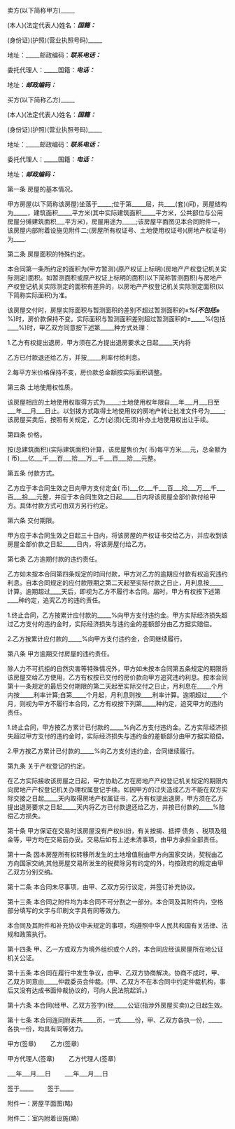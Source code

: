 
 


卖方(以下简称甲方)_____


(本人)(法定代表人)姓名：_____国籍：_____


(身份证)(护照)(营业执照号码)_____


地址：_____邮政编码：_____联系电话：_____


委托代理人：_____国籍：_____电话：_____


地址：_____邮政编码：_____


买方(以下简称乙方)_____


(本人)(法定代表人)姓名：_____国籍：_____


(身份证)(护照)(营业执照号码)_____


地址：_____邮政编码：_____联系电话：_____


委托代理人：_____国籍：_____电话：_____


地址：_____邮政编码：_____


第一条 房屋的基本情况。


甲方房屋(以下简称该房屋)坐落于_____;位于第_____层，共____(套)(间)，房屋结构为_____，建筑面积_____平方米(其中实际建筑面积_____平方米，公共部位与公用房屋分摊建筑面积___平方米)，房屋用途为_____;该房屋平面图见本合同附件一，该房屋内部附着设施见附件二;(房屋所有权证号、土地使用权证号)(房地产权证号)为____.


第二条 房屋面积的特殊约定。


本合同第一条所约定的面积为(甲方暂测)(原产权证上标明)(房地产产权登记机关实际测定)面积。如暂测面积或原产权证上标明的面积(以下简称暂测面积)与房地产产权登记机关实际测定的面积有差异的，以房地产产权登记机关实际测定面积(以下简称实际面积)为准。


该房屋交付时，房屋实际面积与暂测面积的差别不超过暂测面积的±___%(不包括±___%)时，房价款保持不变。实际面积与暂测面积差别超过暂测面积的±_____%(包括____%)时，甲乙双方同意按下述第_____种方式处理：


1.乙方有权提出退房，甲方须在乙方提出退房要求之日起_____天内将


乙方已付款退还给乙方，并按_____利率付给利息。


2.每平方米价格保持不变，房价款总金额按实际面积调整。


第三条 土地使用权性质。


该房屋相应的土地使用权取得方式为_____;土地使用权年限自___年___月___日至___年___月___日止。以划拨方式取得土地使用权的房地产转让批准文件号为_____;该房屋买卖后，按照有关规定，乙方(必须)(无须)补办土地使用权出让手续。


第四条 价格。


按(总建筑面积)(实际建筑面积)计算，该房屋售价为( 币)每平方米___元，总金额为( 币)___亿___千___百___拾___万__千___百___拾___元整。


第五条 付款方式。


乙方应于本合同生效之日向甲方支付定金( 币)___亿___千___百___拾___万___千___百___拾___元整，并应于本合同生效之日起_____日内将该房屋全部价款付给甲方。具体付款方式可由双方另行约定。


第六条 交付期限。


甲方应于本合同生效之日起三十日内，将该房屋的产权证书交给乙方，并应收到该房屋全部价款之日起_____日内，将该房屋付给乙方。


第七条 乙方逾期付款的违约责任。


乙方如未按本合同第四条规定的时间付款，甲方对乙方的逾期应付款有权追究违约利息。自本合同规定的应付款限期之第二天起至实际付款之日止，月利息按_____计算。逾期超过____天后，即视为乙方不履行本合同。届时，甲方有权按下述第____种约定，追究乙方的违约责任。


1.终止合同，乙方按累计应付款的_____%向甲方支付违约金。甲方实际经济损失超过乙方支付的违约金时，实际经济损失与违约金的差额部分由乙方据实赔偿。


2.乙方按累计应付款的_____%向甲方支付违约金，合同继续履行。


第八条 甲方逾期交付房屋的违约责任。


除人力不可抗拒的自然灾害等特殊情况外，甲方如未按本合同第五条规定的期限将该房屋交给乙方使用，乙方有权按已交付的房价款向甲方追究违约利息。按本合同第十一条规定的最后交付期限的第二天起至实际交付之日止，月利息在_____个月内按_____利率计算;自第_____个月起，月利息则按____利率计算。逾期超过_____个月，则视为甲方不履行本合同，乙方有权按下列第_____种约定，追究甲方的违约责任。


1.终止合同，甲方按乙方累计已付款的_____%向乙方支付违约金。乙方实际经济损失超过甲方支付的违约金时，实际经济损失与违约金的差额部分由甲方据实赔偿。


2.甲方按乙方累计已付款的_____%向乙方支付违约金，合同继续履行。


第九条 关于产权登记的约定。


在乙方实际接收该房屋之日起，甲方协助乙方在房地产产权登记机关规定的期限内向房地产产权登记机关办理权属登记手续。如因甲方的过失造成乙方不能在双方实际交接之日起_____天内取得房地产权属证书，乙方有权提出退房，甲方须在乙方提出退房要求之日起_____天内将乙方已付款退还给乙方，并按已付款的_____%赔偿乙方损失。


第十条 甲方保证在交易时该房屋没有产权纠纷，有关按揭、抵押
债务
、税项及租金等，甲方均在交易前办妥。交易后如有上述未清事项，由甲方承担全部责任。


第十一条 因本房屋所有权转移所发生的土地增值税由甲方向国家交纳，契税由乙方向国家交纳;其他房屋交易所发生的税费除另有约定的外，均按政府的规定由甲乙双方分别交纳。


第十二条 本合同未尽事项，由甲、乙双方另行议定，并签订补充协议。


第十三条 本合同之附件均为本合同不可分割之一部分。本合同及其附件内，空格部分填写的文字与印刷文字具有同等效力。


本合同及其附件和补充协议中未规定的事项，均遵照中华人民共和国有关法律、法规和政策执行。


第十四条 甲、乙一方或双方为境外组织或个人的，本合同应经该房屋所在地公证机关公证。


第十五条 本合同在履行中发生争议，由甲、乙双方协商解决。协商不成时，甲、乙双方同意由_____仲裁委员会仲裁。(甲、乙双方不在本合同中约定仲裁机构，事后又没有达成书面仲裁协议的，可向人民法院起诉。)


第十六条 本合同(经甲、乙双方签字)(经_____公证(指涉外房屋买卖))之日起生效。


第十七条 本合同连同附表共_____页，一式_____份，甲、乙双方各执一份，_____各执一份，均具有同等效力。


甲方(签章) 　　乙方(签章)


甲方代理人(签章) 　　乙方代理人(签章)


___年___月___日 　　___年___月___日


签于_____ 　　签于_____


附件一：房屋平面图(略)


附件二：室内附着设施(略)
 


 

 
 
 
 
 
  


  
 

  


  


  
 
 
 
 

